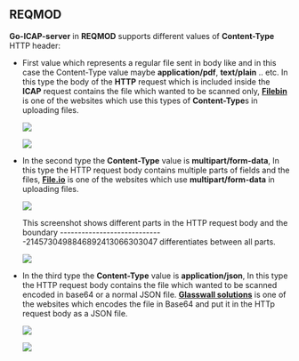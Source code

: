 ## REQMOD

**Go-ICAP-server** in **REQMOD** supports different values of **Content-Type** HTTP header:

- First value which represents a regular file sent in body like and in this case the Content-Type value maybe **application/pdf**, **text/plain** .. etc. In this type the body of the **HTTP** request which is included inside the **ICAP** request contains the file which wanted to be scanned only, **[Filebin](https://filebin.net/)** is one of the websites which use this types of **Content-Type**s in uploading files.

  ![](./img/Filebin%20contentType.png)

  ![](./img/Filebin%20requestBody.png)

- In the second type the **Content-Type** value is **multipart/form-data**, In this type the HTTP request body contains multiple parts of fields and the files, **[File.io](https://www.file.io/)** is one of the websites which use **multipart/form-data** in uploading files.

  ![](./img/fileio%20contentType.png)

  This screenshot shows different parts in the HTTP request body and the boundary -----------------------------2145730498846892413066303047 differentiates between all parts.

  ![](./img/fileio%20requsetBody.png)

- In the third type the **Content-Type** value is **application/json**, In this type the HTTP request body contains the file which wanted to be scanned encoded in base64 or a normal JSON file. **[Glasswall solutions](https://www.glasswallsolutions.com/test-drive/)** is one of the websites which encodes the file in Base64 and put it in the HTTp request body as a JSON file.

  ![](./img/gw%20contentType.png)

  ![](./img/gw%20requestBody.png)
